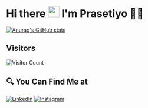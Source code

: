 

# Hi there <img src="https://github.com/TheDudeThatCode/TheDudeThatCode/blob/master/Assets/Hi.gif" width="30px"> I'm Prasetiyo 🧑🏻
[![Anurag's GitHub stats](https://github-readme-stats.vercel.app/api?username=prasetiyo-2020)](https://github.com/prasetiyo-2020/github-readme-stats)

<!-- ## 👁‍🗨 Visitors Count -->

## Visitors

![Visitor Count](https://profile-counter.glitch.me/{prasetiyo-2020}/count.svg)


## 🔍 You Can Find Me at

<p>
  <a href="https://www.linkedin.com/in/prasetiyo/" target="_blank"><img alt="LinkedIn" src="https://img.shields.io/badge/linkedin-%230077B5.svg?&style=for-the-badge&logo=linkedin&logoColor=white" /></a>     
  <a href="https://www.instagram.com/yosoprasetiyo/" target="_blank"><img alt="Instagram" src="https://img.shields.io/badge/instagram-%23E4405F.svg?&style=for-the-badge&logo=instagram&logoColor=white" /></a>
